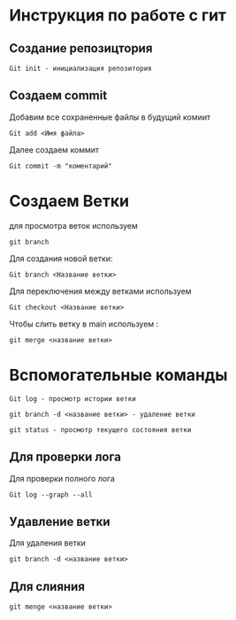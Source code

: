 # Инструкция по работе с гит

## Создание репозицтория 
```
Git init - инициализация репозитория 
```
## Создаем commit 

Добавим все сохраненные файлы в будущий комиит 
```
Git add <Имя файла>
```
Далее создаем коммит 
 ```
 Git commit -m "коментарий"
```
# Создаем Ветки 

для просмотра веток используем
```
git branch
```
Для создания новой ветки:
```
Git branch <Название ветки>
```
Для переключения между ветками используем 
```
Git checkout <Название ветки>
```
Чтобы слить ветку в main используем :
```
git merge <название ветки>
```
# Вспомогательные команды
```
Git log - просмотр истории ветки 

git branch -d <название ветки> - удаление ветки 

git status - просмотр текущего состояния ветки
```
## Для проверки лога 
Для проверки полного лога 
```
Git log --graph --all
```

## Удавление ветки
Для удаления ветки 
```
git branch -d <название ветки> 
```

## Для слияния 

```
git menge <название ветки>
```

